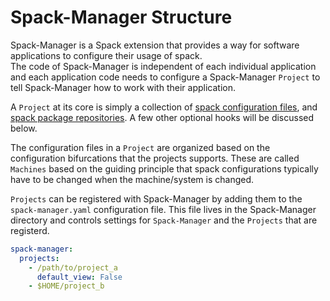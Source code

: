 # Spack-Manager Structure

Spack-Manager is a Spack extension that provides a way for software applications
to configure their usage of spack.  
The code of Spack-Manager is independent of each individual application and each
application code needs to configure a Spack-Manager `Project` to tell Spack-Manager how to work
with their application.

A `Project` at its core is simply a collection of [spack configuration files](https://spack.readthedocs.io/en/latest/configuration.html),
and [spack package repositories](https://spack.readthedocs.io/en/latest/repositories.html).
A few other optional hooks will be discussed below.

The configuration files in a `Project` are organized based on the configuration bifurcations that the projects supports.
These are called `Machines` based on the guiding principle that spack configurations typically have to be
changed when the machine/system is changed.

`Projects` can be registered with Spack-Manager by adding them to the `spack-manager.yaml` configuration file.
This file lives in the Spack-Manager directory and controls settings for `Spack-Manager` and the `Projects` that
are registerd.

``` yaml
spack-manager:
  projects:
    - /path/to/project_a
      default_view: False
    - $HOME/project_b

